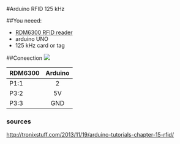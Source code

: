 
#Arduino RFID 125 kHz

##You neeed:
- <a href='https://www.google.cz/search?q=RDM6300+RFID+reader&oq=RDM6300+RFID+reader'>RDM6300 RFID reader</a>
- arduino UNO
- 125 kHz card or tag

##Coneection
<img src='http://76.my/Malaysia/rdm6300-rfid-module-arduino-monkeyelectronic-1508-24-monkeyelectronic@3.jpg' />

| RDM6300 | Arduino |
| ------- |:-------:|
| P1:1 | 2 |
| P3:2 | 5V |
| P3:3 | GND |


### sources
http://tronixstuff.com/2013/11/19/arduino-tutorials-chapter-15-rfid/
